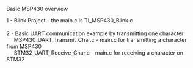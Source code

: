 Basic MSP430 overview

1 - Blink Project - the main.c is TI_MSP430_Blink.c <br><br>
2 - Basic UART communication example by transmitting one character: <br>
&nbsp;&nbsp;&nbsp;&nbsp;&nbsp;MSP430_UART_Transmit_Char.c - main.c for transmitting a character from MSP430<br>
&nbsp;&nbsp;&nbsp;&nbsp;&nbsp;STM32_UART_Receive_Char.c - main.c for receiving a character on STM32<br>

